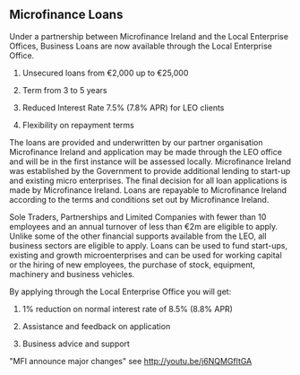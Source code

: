 ## Microfinance Loans

Under a partnership between Microfinance Ireland and the Local Enterprise Offices, Business Loans are now available through the Local Enterprise Office.

1. Unsecured loans from €2,000 up to €25,000

2. Term from 3 to 5 years

3. Reduced Interest Rate 7.5% \(7.8% APR\) for LEO clients

4. Flexibility on repayment terms



The loans are provided and underwritten by our partner organisation Microfinance Ireland and application may be made through the LEO office and will be in the first instance will be assessed locally. Microfinance Ireland was established by the Government to provide additional lending to start-up and existing micro enterprises. The final decision for all loan applications is made by Microfinance Ireland. Loans are repayable to Microfinance Ireland according to the terms and conditions set out by Microfinance Ireland.

Sole Traders, Partnerships and Limited Companies with fewer than 10 employees and an annual turnover of less than €2m are eligible to apply. Unlike some of the other financial supports available from the LEO, all business sectors are eligible to apply. Loans can be used to fund start-ups, existing and growth microenterprises and can be used for working capital or the hiring of new employees, the purchase of stock, equipment, machinery and business vehicles.

  By applying through the Local Enterprise Office you will get: 

1. 1% reduction on normal interest rate of 8.5% \(8.8% APR\)

2. Assistance and feedback on application

3. Business advice and support

"MFI announce major changes" see [http:\/\/youtu.be\/j6NQMGfltGA](http://youtu.be/j6NQMGfltGA)

 

